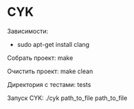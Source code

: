 # CYK
Зависимости:
- sudo apt-get install clang

Собрать проект:
make

Очистить проект:
make clean

Директория с тестами:
tests

Запуск CYK:
./cyk path_to_file path_to_file

